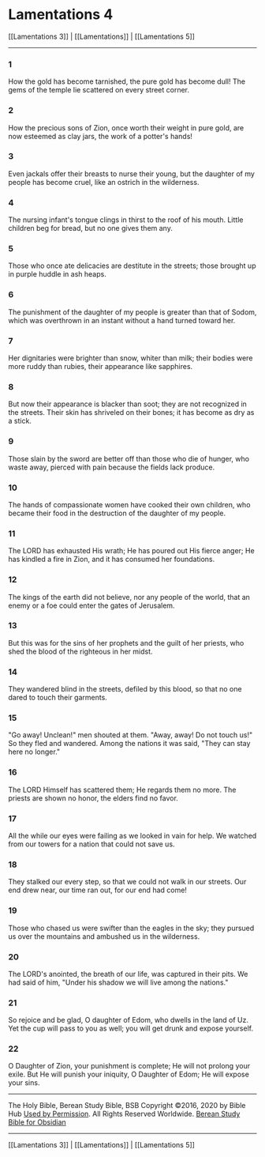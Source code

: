 # Lamentations 4

[[Lamentations 3]] | [[Lamentations]] | [[Lamentations 5]]

---

### 1
How the gold has become tarnished, the pure gold has become dull! The gems of the temple lie scattered on every street corner.

### 2
How the precious sons of Zion, once worth their weight in pure gold, are now esteemed as clay jars, the work of a potter's hands!

### 3
Even jackals offer their breasts to nurse their young, but the daughter of my people has become cruel, like an ostrich in the wilderness.

### 4
The nursing infant's tongue clings in thirst to the roof of his mouth. Little children beg for bread, but no one gives them any.

### 5
Those who once ate delicacies are destitute in the streets; those brought up in purple huddle in ash heaps.

### 6
The punishment of the daughter of my people is greater than that of Sodom, which was overthrown in an instant without a hand turned toward her.

### 7
Her dignitaries were brighter than snow, whiter than milk; their bodies were more ruddy than rubies, their appearance like sapphires.

### 8
But now their appearance is blacker than soot; they are not recognized in the streets. Their skin has shriveled on their bones; it has become as dry as a stick.

### 9
Those slain by the sword are better off than those who die of hunger, who waste away, pierced with pain because the fields lack produce.

### 10
The hands of compassionate women have cooked their own children, who became their food in the destruction of the daughter of my people.

### 11
The LORD has exhausted His wrath; He has poured out His fierce anger; He has kindled a fire in Zion, and it has consumed her foundations.

### 12
The kings of the earth did not believe, nor any people of the world, that an enemy or a foe could enter the gates of Jerusalem.

### 13
But this was for the sins of her prophets and the guilt of her priests, who shed the blood of the righteous in her midst.

### 14
They wandered blind in the streets, defiled by this blood, so that no one dared to touch their garments.

### 15
"Go away! Unclean!" men shouted at them. "Away, away! Do not touch us!" So they fled and wandered. Among the nations it was said, "They can stay here no longer."

### 16
The LORD Himself has scattered them; He regards them no more. The priests are shown no honor, the elders find no favor.

### 17
All the while our eyes were failing as we looked in vain for help. We watched from our towers for a nation that could not save us.

### 18
They stalked our every step, so that we could not walk in our streets. Our end drew near, our time ran out, for our end had come!

### 19
Those who chased us were swifter than the eagles in the sky; they pursued us over the mountains and ambushed us in the wilderness.

### 20
The LORD's anointed, the breath of our life, was captured in their pits. We had said of him, "Under his shadow we will live among the nations."

### 21
So rejoice and be glad, O daughter of Edom, who dwells in the land of Uz. Yet the cup will pass to you as well; you will get drunk and expose yourself.

### 22
O Daughter of Zion, your punishment is complete; He will not prolong your exile. But He will punish your iniquity, O Daughter of Edom; He will expose your sins.

---

The Holy Bible, Berean Study Bible, BSB
Copyright ©2016, 2020 by Bible Hub
[Used by Permission](https://berean.bible/terms.htm). All Rights Reserved Worldwide.
[Berean Study Bible for Obsidian](https://github.com/gapmiss/berean-study-bible-for-obsidian)

---

[[Lamentations 3]] | [[Lamentations]] | [[Lamentations 5]]

